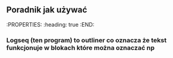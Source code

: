 ## Poradnik jak używać
:PROPERTIES:
:heading: true
:END:
### Logseq (ten program) to outliner co oznacza że tekst funkcjonuje w blokach które można oznaczać np
##
